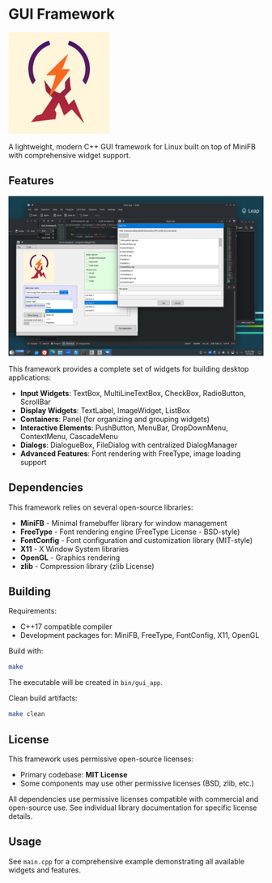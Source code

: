 # GUI Framework

![Logo](Resources/GUIFrameWork2.png)

A lightweight, modern C++ GUI framework for Linux built on top of MiniFB with comprehensive widget support.

## Features

![Example Application](Resources/GUI_FRAMEWORK_PIC.png)

This framework provides a complete set of widgets for building desktop applications:

- **Input Widgets**: TextBox, MultiLineTextBox, CheckBox, RadioButton, ScrollBar
- **Display Widgets**: TextLabel, ImageWidget, ListBox
- **Containers**: Panel (for organizing and grouping widgets)
- **Interactive Elements**: PushButton, MenuBar, DropDownMenu, ContextMenu, CascadeMenu
- **Dialogs**: DialogueBox, FileDialog with centralized DialogManager
- **Advanced Features**: Font rendering with FreeType, image loading support

## Dependencies

This framework relies on several open-source libraries:

- **MiniFB** - Minimal framebuffer library for window management
- **FreeType** - Font rendering engine (FreeType License - BSD-style)
- **FontConfig** - Font configuration and customization library (MIT-style)
- **X11** - X Window System libraries
- **OpenGL** - Graphics rendering
- **zlib** - Compression library (zlib License)

## Building

Requirements:
- C++17 compatible compiler
- Development packages for: MiniFB, FreeType, FontConfig, X11, OpenGL

Build with:
```bash
make
```

The executable will be created in `bin/gui_app`.

Clean build artifacts:
```bash
make clean
```

## License

This framework uses permissive open-source licenses:
- Primary codebase: **MIT License**
- Some components may use other permissive licenses (BSD, zlib, etc.)

All dependencies use permissive licenses compatible with commercial and open-source use. See individual library documentation for specific license details.

## Usage

See `main.cpp` for a comprehensive example demonstrating all available widgets and features.
